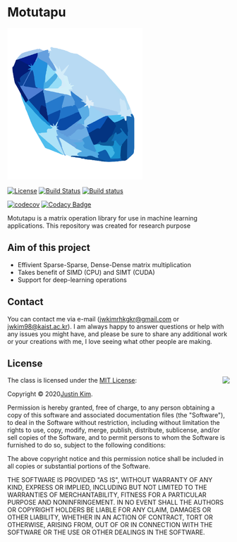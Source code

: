 # Motutapu

<img src="./Medias/Logo.png" width=306 height=344 />

[![License](https://img.shields.io/badge/Licence-MIT-blue.svg)](https://github.com/jwkim98/Motutapu/blob/master/LICENSE) [![Build Status](https://travis-ci.org/jwkim98/Motutapu.svg?branch=master)](https://travis-ci.org/jwkim98/Motutapu/branches)
[![Build status](https://ci.appveyor.com/api/projects/status/v8c2tpqjy7mbghji?svg=true)](https://ci.appveyor.com/project/jwkim98/motutapu)

[![codecov](https://codecov.io/gh/jwkim98/Motutapu/branch/master/graph/badge.svg?token=TABTFS9WBN)](https://codecov.io/gh/jwkim98/Motutapu)
[![Codacy Badge](https://app.codacy.com/project/badge/Grade/8d81d09c4b414983b5a99110dfb2a183)](https://www.codacy.com/gh/jwkim98/Motutapu/dashboard?utm_source=github.com&amp;utm_medium=referral&amp;utm_content=jwkim98/Motutapu&amp;utm_campaign=Badge_Grade)

Motutapu is a matrix operation library for use in machine learning applications.
This repository was created for research purpose

## Aim of this project
* Effivient Sparse-Sparse, Dense-Dense matrix multiplication
* Takes benefit of SIMD (CPU) and SIMT (CUDA)
* Support for deep-learning operations

## Contact

You can contact me via e-mail (jwkimrhkgkr@gmail.com or jwkim98@kaist.ac.kr).
I am always happy to answer questions or help with any issues you might have, and please be sure to share any additional work or your creations with me, I love seeing what other people are making.

## License

<img align="right" src="http://opensource.org/trademarks/opensource/OSI-Approved-License-100x137.png">

The class is licensed under the [MIT License](http://opensource.org/licenses/MIT):

Copyright &copy; 2020[Justin Kim](http://www.github.com/jwkim98).

Permission is hereby granted, free of charge, to any person obtaining a copy of this software and associated documentation files (the "Software"), to deal in the Software without restriction, including without limitation the rights to use, copy, modify, merge, publish, distribute, sublicense, and/or sell copies of the Software, and to permit persons to whom the Software is furnished to do so, subject to the following conditions:

The above copyright notice and this permission notice shall be included in all copies or substantial portions of the Software.

THE SOFTWARE IS PROVIDED "AS IS", WITHOUT WARRANTY OF ANY KIND, EXPRESS OR IMPLIED, INCLUDING BUT NOT LIMITED TO THE WARRANTIES OF MERCHANTABILITY, FITNESS FOR A PARTICULAR PURPOSE AND NONINFRINGEMENT. IN NO EVENT SHALL THE AUTHORS OR COPYRIGHT HOLDERS BE LIABLE FOR ANY CLAIM, DAMAGES OR OTHER LIABILITY, WHETHER IN AN ACTION OF CONTRACT, TORT OR OTHERWISE, ARISING FROM, OUT OF OR IN CONNECTION WITH THE SOFTWARE OR THE USE OR OTHER DEALINGS IN THE SOFTWARE.
